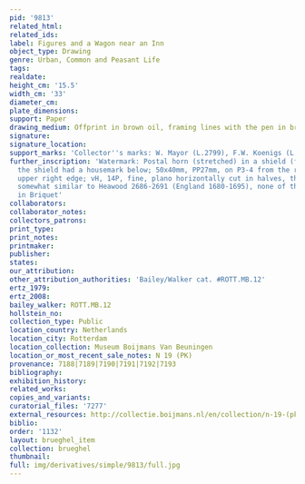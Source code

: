 ```yaml
---
pid: '9813'
related_html: 
related_ids: 
label: Figures and a Wagon near an Inn
object_type: Drawing
genre: Urban, Common and Peasant Life
tags: 
realdate: 
height_cm: '15.5'
width_cm: '33'
diameter_cm: 
plate_dimensions: 
support: Paper
drawing_medium: Offprint in brown oil, framing lines with the pen in brown ink
signature: 
signature_location: 
support_marks: 'Collector''s marks: W. Mayor (L.2799), F.W. Koenigs (L.1023a)'
further_inscription: 'Watermark: Postal horn (stretched) in a shield (fragment, possibly
  the shield had a housemark below; 50x40mm, PP27mm, on P3-4 from the right, on the
  upper right edge; vH, 14P, fine, plano horizontally cut in halves, then cropped),
  somewhat similar to Heawood 2686-2691 (England 1680-1695), none of this subtype
  in Briquet'
collaborators: 
collaborator_notes: 
collectors_patrons: 
print_type: 
print_notes: 
printmaker: 
publisher: 
states: 
our_attribution: 
other_attribution_authorities: 'Bailey/Walker cat. #ROTT.MB.12'
ertz_1979: 
ertz_2008: 
bailey_walker: ROTT.MB.12
hollstein_no: 
collection_type: Public
location_country: Netherlands
location_city: Rotterdam
location_collection: Museum Boijmans Van Beuningen
location_or_most_recent_sale_notes: N 19 (PK)
provenance: 7188|7189|7190|7191|7192|7193
bibliography: 
exhibition_history: 
related_works: 
copies_and_variants: 
curatorial_files: '7277'
external_resources: http://collectie.boijmans.nl/en/collection/n-19-(pk)
biblio: 
order: '1132'
layout: brueghel_item
collection: brueghel
thumbnail: 
full: img/derivatives/simple/9813/full.jpg
---
```

